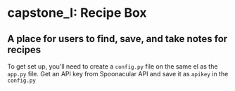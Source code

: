 # capstone_I: Recipe Box
## A place for users to find, save, and take notes for recipes

To get set up, you'll need to create a `config.py` file on the same el as the `app.py` file. Get an API key from Spoonacular API and save it as `apikey` in the `config.py`
